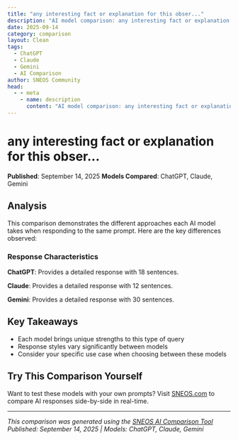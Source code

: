 ```yaml
---
title: "any interesting fact or explanation for this obser..."
description: "AI model comparison: any interesting fact or explanation for this observation: Why do tech companies skip the number 9?  ..."
date: 2025-09-14
category: comparison
layout: Clean
tags:
  - ChatGPT
  - Claude
  - Gemini
  - AI Comparison
author: SNEOS Community
head:
  - - meta
    - name: description
      content: "AI model comparison: any interesting fact or explanation for this observation: Why do tech companies skip the number 9?   There’s no “iPhone ..."
---
```


# any interesting fact or explanation for this obser...

**Published**: September 14, 2025
**Models Compared**: ChatGPT, Claude, Gemini

<ChatComparison
  title="any interesting fact or explanation for this obser..."
  prompt="any interesting fact or explanation for this observation: Why do tech companies skip the number 9? &#10;&#10;There’s no “iPhone 9” or “Windows 9”, it just goes from 8 to 10 (or X)."
  :responses='{
    "ChatGPT": "Yes, this is an interesting observation and there are a few reasons and theories behind why some tech companies skip the number 9:\n\n1. **Marketing and Branding:**  \n   Companies like Apple and Microsoft often skip version 9 to create a more significant jump or a sense of a big leap forward. For instance, jumping from iPhone 8 to iPhone X (10) suggests a major innovation rather than just an incremental update. The number 10 or \u0022X\u0022 can feel more futuristic or special.\n\n2. **Avoiding Confusion with Legacy Systems:**  \n   Microsoft reportedly skipped \u0022Windows 9\u0022 partly to avoid compatibility and legacy issues. Some older software and applications might detect Windows 95 or Windows 98 by looking for \u0022Windows 9*\u0022 in the version string. Naming the new OS Windows 9 could cause confusion in software checking for compatibility, where \u0022Windows 9\u0022 might be misread as these much older versions.\n\n3. **Superstition and Cultural Significance:**  \n   While the number 9 is not as widely avoided as, say, 13 or 4 in some cultures, companies may want to avoid any number that can potentially be unlucky or cause hesitation. Skipping can sometimes be a precautionary marketing choice.\n\n4. **Differentiation:**  \n   Skipping a number can help a company differentiate their product clearly from previous versions, especially for major redesigns or fundamental changes.\n\n**Examples:**\n\n- **Apple:** Went from iPhone 8 to iPhone X (10) to signify the 10th anniversary of the iPhone with a major redesign. There was never an iPhone 9.  \n- **Microsoft:** Named the OS after Windows 8 as Windows 10, skipping 9. One reported reason is legacy software detecting \u0022Windows 9*\u0022 as Windows 95/98, which could cause bugs.\n\nIn summary, skipping the number 9 is often a deliberate choice to emphasize innovation, avoid technical issues, or create a clean break from earlier versions.",
    "Claude": "There are different explanations for each company, and they\u0027re quite fascinating:\n\n## Apple\u0027s iPhone 9\nApple skipped iPhone 9 likely for **marketing reasons**. The iPhone X launched alongside the iPhone 8 in 2017 to commemorate the 10th anniversary of the original iPhone. Apple wanted the \u0022X\u0022 (Roman numeral for 10) to feel special and premium. Having an iPhone 9 would have made the iPhone X seem like just the next incremental update rather than a milestone device.\n\n## Microsoft\u0027s Windows 9\nThis one has a more technical explanation. There\u0027s a widely-reported theory that Microsoft skipped Windows 9 because of **legacy code compatibility issues**. Many older programs checked for Windows versions by looking for operating systems that started with \u0022Windows 9\u0022 - which would match both \u0022Windows 95\u0022 and \u0022Windows 98.\u0022 \n\nIf Microsoft had released \u0022Windows 9,\u0022 these programs might have mistakenly thought they were running on the much older Windows 95/98 systems and behaved incorrectly.\n\n## The \u00229\u0022 Superstition Theory\nSome also point to cultural factors - in some East Asian cultures, the number 9 can be considered unlucky (though this varies by country and context). However, this is likely less influential than the practical reasons above.\n\n## Pattern Recognition\nInterestingly, this isn\u0027t universal - Samsung has Galaxy S9, Google had Android 9, and many other tech companies use 9 just fine. It seems to be more about specific strategic decisions than an industry-wide superstition.",
    "Gemini": "The \u0022skipping the number 9\u0022 phenomenon in tech is a fascinating observation, and while there\u0027s no single definitive, universally agreed-upon answer, there are a few compelling and widely accepted theories that explain why it might happen.  It\u0027s less about a *rule* they follow and more about strategic decisions, marketing considerations, and sometimes, just plain circumstance.\n\nHere\u0027s a breakdown of the most common and plausible explanations:\n\n**1. Avoiding Conflicts with Existing Software or Code:**\n\n*   **Windows 9: The biggest theory here.**  This is the most widely cited reason for skipping Windows 9. Some older software, especially those programmed in older versions of C\u002B\u002B, were written to check for \u0022Windows 9x\u0022 (meaning Windows 95 or Windows 98).  To avoid confusing the operating system with these legacy systems, Microsoft decided to jump straight to Windows 10. It was a pragmatic decision to minimize compatibility issues and potentially save on costly support calls and debugging.  The thinking was, better to avoid the problem entirely than to deal with the potential fallout.  Imagine your new OS being mistaken for something 20 years older!\n\n**2. A Clean Break and a Fresh Start: Rebranding and Marketing:**\n\n*   **Signaling a Major Leap:** Skipping a number can be a deliberate marketing strategy to create the impression of a significantly larger update or innovation. Going directly from 8 to 10 (or X) implies a fundamental change, a complete overhaul, and something dramatically different. It\u0027s a more compelling narrative than simply saying \u0022version 9.\u0022\n*   **The Roman Numeral Factor (iPhone X):** Apple\u0027s use of \u0022X\u0022 (the Roman numeral for 10) was also a marketing move. It coincided with the 10th anniversary of the iPhone, and it positioned the new model as a special, landmark edition. Roman numerals often lend a sense of luxury and significance.\n\n**3. Simplifying Naming Conventions:**\n\n*   **Streamlining Future Versions:** While less likely to be the primary driver, sometimes skipping a number avoids potential awkwardness or confusion down the line.  Imagine having to name subsequent versions of the software after Windows 9 \u2013 it might lead to issues or make the numbering less intuitive.\n\n**4. Purely Arbitrary or Circumstantial:**\n\n*   **No Specific Reason (or a Reason They Don\u0027t Want to Publicly Admit):** Sometimes, there\u0027s simply no deep, strategic reason. A company might decide to skip a number because it feels right from a marketing perspective, because they\u0027re planning a bigger change later on, or even due to internal politics or a change in leadership. They might not want to publicly disclose the real reason if it\u0027s not flattering or strategic.\n\n**In summary:**\n\n*   **It\u0027s usually a combination of factors, not just one single reason.**\n*   **Compatibility with legacy software is a strong contender, especially for Windows.**\n*   **Marketing and the desire to signal a significant upgrade are often major considerations.**\n*   **Don\u0027t underestimate the role of arbitrary decisions or undisclosed reasons.**\n\nIt\u0027s a fascinating example of how seemingly technical decisions are often influenced by marketing, business strategy, and the need to avoid potential problems. The skipping of \u00229\u0022 has become a memorable quirk in the tech world, fueling speculation and adding a layer of intrigue to product naming.\n"
  }'
  published-date="21:15"
/>

## Analysis

This comparison demonstrates the different approaches each AI model takes when responding to the same prompt. Here are the key differences observed:

### Response Characteristics

**ChatGPT**: Provides a detailed response with 18 sentences. 

**Claude**: Provides a detailed response with 12 sentences. 

**Gemini**: Provides a detailed response with 30 sentences. 

## Key Takeaways

- Each model brings unique strengths to this type of query
- Response styles vary significantly between models
- Consider your specific use case when choosing between these models

## Try This Comparison Yourself

Want to test these models with your own prompts? Visit [SNEOS.com](https://sneos.com) to compare AI responses side-by-side in real-time.

---

*This comparison was generated using the [SNEOS AI Comparison Tool](https://sneos.com)*
*Published: September 14, 2025 | Models: ChatGPT, Claude, Gemini*
